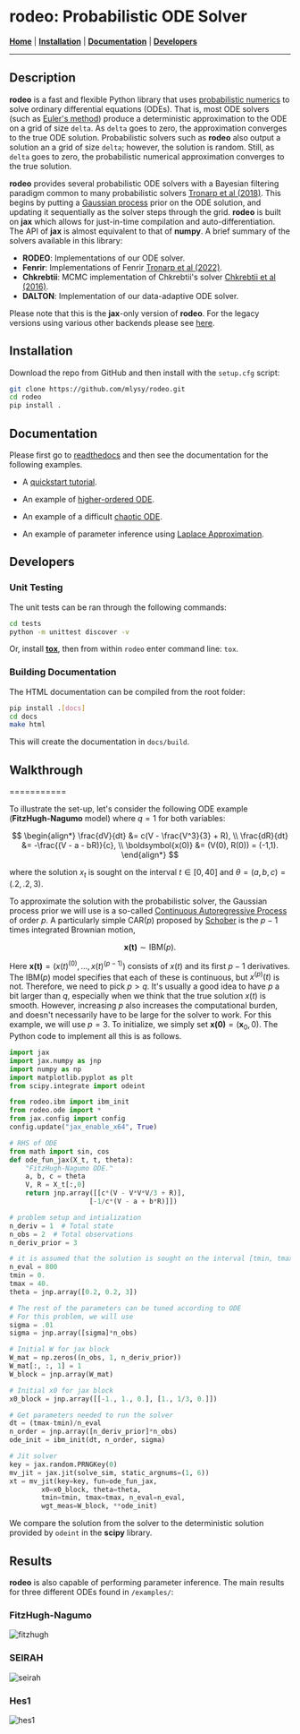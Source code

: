 # **rodeo:** Probabilistic ODE Solver

[**Home**](https://rodeo.readthedocs.io/)
| [**Installation**](#installation)
| [**Documentation**](#documentation)
| [**Developers**](#developers)

---

## Description

**rodeo** is a fast and flexible Python library that uses [probabilistic numerics](http://probabilistic-numerics.org/) to solve ordinary differential equations (ODEs).  That is, most ODE solvers (such as [Euler's method](https://en.wikipedia.org/wiki/Euler_method)) produce a deterministic approximation to the ODE on a grid of size `delta`.  As `delta` goes to zero, the approximation converges to the true ODE solution.  Probabilistic solvers such as **rodeo** also output a solution an a grid of size `delta`; however, the solution is random.  Still, as `delta` goes to zero, the probabilistic numerical approximation converges to the true solution. 

**rodeo** provides several probabilistic ODE solvers with a Bayesian filtering paradigm common to many probabilistic solvers [Tronarp et al (2018)](http://arxiv.org/abs/1810.03440). This begins by putting a [Gaussian process](https://en.wikipedia.org/wiki/Gaussian_process) prior on the ODE solution, and updating it sequentially as the solver steps through the grid. **rodeo** is built on **jax** which allows for just-in-time compilation and auto-differentiation. The API of **jax** is almost equivalent to that of **numpy**. A brief summary of the solvers available in this library:

- **RODEO**: Implementations of our ODE solver.
- **Fenrir**: Implementations of Fenrir [Tronarp et al (2022)](https://proceedings.mlr.press/v162/tronarp22a.html).
- **Chkrebtii**: MCMC implementation of Chkrebtii's solver [Chkrebtii et al (2016)](https://projecteuclid.org/euclid.ba/1473276259).
- **DALTON**: Implementation of our data-adaptive ODE solver.

Please note that this is the **jax**-only version of **rodeo**. For the legacy versions using various other backends please see [here](https://github.com/mlysy/rodeo-legacy).

## Installation

Download the repo from GitHub and then install with the `setup.cfg` script:
```bash
git clone https://github.com/mlysy/rodeo.git
cd rodeo
pip install .
```

## Documentation

Please first go to [readthedocs](https://rodeo.readthedocs.io/) and then see the documentation for the following examples. 

- A [quickstart tutorial](docs/examples/tutorial.md).

- An example of [higher-ordered ODE](docs/examples/higher_order.md).

- An example of a difficult [chaotic ODE](docs/examples/lorenz.md).

- An example of parameter inference using [Laplace Approximation](docs/examples/parameter.md).

## Developers

### Unit Testing

The unit tests can be ran through the following commands:
```bash
cd tests
python -m unittest discover -v
```

Or, install [**tox**](https://tox.wiki/en/latest/index.html), then from within `rodeo` enter command line: `tox`.

### Building Documentation

The HTML documentation can be compiled from the root folder:
```bash
pip install .[docs]
cd docs
make html
```
This will create the documentation in `docs/build`.

## Walkthrough
===========

To illustrate the set-up, let's consider the following ODE example (**FitzHugh-Nagumo** model) where $q=1$ for both variables:

$$
\begin{align*}
    \frac{dV}{dt} &= c(V - \frac{V^3}{3} + R), \\
    \frac{dR}{dt} &= -\frac{(V - a - bR)}{c}, \\
    \boldsymbol{x(0)} &= (V(0), R(0)) = (-1,1).
\end{align*}
$$

where the solution $x_t$ is sought on the interval $t \in [0, 40]$ and $\theta = (a,b,c) = (.2,.2,3)$.  

To approximate the solution with the probabilistic solver, the Gaussian process prior we will use is a so-called 
[Continuous Autoregressive Process](https://CRAN.R-project.org/package=cts/vignettes/kf.pdf) of order $p$. 
A particularly simple $\mathrm{CAR}(p)$ proposed by [Schober](http://link.springer.com/10.1007/s11222-017-9798-7) is the 
$p-1$ times integrated Brownian motion, 

$$
\begin{equation*}
\boldsymbol{x(t)} \sim \mathrm{IBM}(p).
\end{equation*}
$$

Here $\boldsymbol{x(t)} = \big(x(t)^{(0)}, ..., x(t)^{(p-1)}\big)$ consists of $x(t)$ and its first $p-1$ derivatives. 
The $\mathrm{IBM}(p)$ model specifies that each of these is continuous, but $x^{(p)}(t)$ is not. 
Therefore, we need to pick $p > q$. It's usually a good idea to have $p$ a bit larger than $q$, especially when 
we think that the true solution $x(t)$ is smooth. However, increasing $p$ also increases the computational burden, 
and doesn't necessarily have to be large for the solver to work.  For this example, we will use $p=3$. 
To initialize, we simply set $\boldsymbol{x(0)} = (\boldsymbol{x}_0, 0)$. The Python code to implement all this is as follows.

```python
import jax
import jax.numpy as jnp
import numpy as np
import matplotlib.pyplot as plt
from scipy.integrate import odeint

from rodeo.ibm import ibm_init
from rodeo.ode import *
from jax.config import config
config.update("jax_enable_x64", True)

# RHS of ODE
from math import sin, cos
def ode_fun_jax(X_t, t, theta):
    "FitzHugh-Nagumo ODE."
    a, b, c = theta
    V, R = X_t[:,0]
    return jnp.array([[c*(V - V*V*V/3 + R)],
                    [-1/c*(V - a + b*R)]])

# problem setup and intialization
n_deriv = 1  # Total state
n_obs = 2  # Total observations
n_deriv_prior = 3

# it is assumed that the solution is sought on the interval [tmin, tmax].
n_eval = 800
tmin = 0.
tmax = 40.
theta = jnp.array([0.2, 0.2, 3])

# The rest of the parameters can be tuned according to ODE
# For this problem, we will use
sigma = .01
sigma = jnp.array([sigma]*n_obs)

# Initial W for jax block
W_mat = np.zeros((n_obs, 1, n_deriv_prior))
W_mat[:, :, 1] = 1
W_block = jnp.array(W_mat)

# Initial x0 for jax block
x0_block = jnp.array([[-1., 1., 0.], [1., 1/3, 0.]])

# Get parameters needed to run the solver
dt = (tmax-tmin)/n_eval
n_order = jnp.array([n_deriv_prior]*n_obs)
ode_init = ibm_init(dt, n_order, sigma)

# Jit solver
key = jax.random.PRNGKey(0)
mv_jit = jax.jit(solve_sim, static_argnums=(1, 6))
xt = mv_jit(key=key, fun=ode_fun_jax,
        x0=x0_block, theta=theta,
        tmin=tmin, tmax=tmax, n_eval=n_eval,
        wgt_meas=W_block, **ode_init)
```

We compare the solution from the solver to the deterministic solution provided by `odeint` in the **scipy** library. 
## Results

**rodeo** is also capable of performing parameter inference. The main results for three different ODEs found in `/examples/`:

### FitzHugh-Nagumo

![fitzhugh](docs/figures/fitzfigure.png)

### SEIRAH

![seirah](docs/figures/seirahfigure.png)

### Hes1

![hes1](docs/figures/hes1figure.png)

